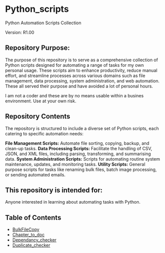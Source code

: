 # Python_scripts

Python Automation Scripts Collection

Version: R1.00

<h2>Repository Purpose:</h2>
The purpose of this repository is to serve as a comprehensive collection of Python scripts designed for automating a range of tasks for my own personal usage. These scripts aim to enhance productivity, reduce manual effort, and streamline processes across various domains such as file management, data processing, system administration, and web automation. These all served their purpose and have avoided a lot of personal hours.

I am not a coder and these are by no means usable within a busines environment. Use at your own risk.

<h2>Repository Contents</h2>
The repository is structured to include a diverse set of Python scripts, each catering to specific automation needs:

**File Management Scripts:** Automate file sorting, copying, backup, and clean-up tasks.
**Data Processing Scripts:** Facilitate the handling of CSV, JSON, and XML files, including parsing, transforming, and summarising data.
**System Administration Scripts:** Scripts for automating routine system maintenance, updates, and monitoring tasks.
**Utility Scripts:** General purpose scripts for tasks like renaming bulk files, batch image processing, or sending automated emails.

<h2>This repository is intended for:</h2>

Anyone interested in learning about automating tasks with Python.

 <h2>Table of Contents</h2>
        <ul>
            <li><a href="https://github.com/Wattysaid/Python_scripts/blob/main/Bulk_file_copy.py" target="_blank">BulkFileCopy</a></li>
            <li><a href="https://github.com/Wattysaid/Python_scripts/blob/main/Chapter%20to%20new%20docx)" target="_blank">Chapter_to_doc</a></li>
            <li><a href="https://github.com/Wattysaid/Python_scripts/blob/main/dependancy_checker.py" target="_blank">Dependancy_checker</a></li>
            <li><a href="https://github.com/Wattysaid/Python_scripts/blob/main/duplicated_checker.py" target="_blank">Duplicate_checker</a></li>
        </ul>

